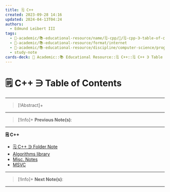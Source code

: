 ```yaml
---
title: 🗒️ C++
created: 2023-09-28 14:16
updated: 2024-04-13T04:24
authors:
  - Edmund Leibert III
tags:
  - 🔴-academic/📚-educational-resource/name/🗒️-cpp/🔖/🗒️-cpp-∋-table-of-contents
  - 🔴-academic/📚-educational-resource/format/internet
  - 🔴-academic/📚-educational-resource/discipline/computer-science/programming-language/cpp
  - study-note
cards-deck: 🔴 Academic::📚 Educational Resource::🗒️ C++::🗒️ C++ ∋ Table of Contents
---
```


# 🗒️ C++ ∋ Table of Contents

---

> [!Abstract]+ 
> 


---

 > [!Info]+
 > **Previous Note(s)**: 
 > 
 
---

**🗒️ C++**
- [🗒️ C++ ∋ Folder Note](the-vault/src/🔴%20Academic/📚%20Educational%20resource/Scratch%20notes/🗒️%20C++/🗒️%20C++%20∋%20Folder%20Note.md)
- [Algorithms library](the-vault/src/🔴%20Academic/📚%20Educational%20resource/Scratch%20notes/🗒️%20C++/Algorithms%20library.md)
- [Misc. Notes](the-vault/src/🔴%20Academic/📚%20Educational%20resource/Scratch%20notes/🗒️%20C++/Misc.%20Notes.md)
- [MSVC](the-vault/src/🔴%20Academic/📚%20Educational%20resource/Scratch%20notes/🗒️%20C++/MSVC.md)

---

> [!Info]+
> **Next Note(s)**:
> 

---
